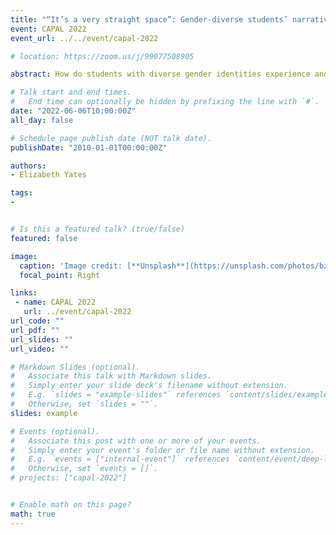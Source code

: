 ```yaml
---
title: "“It’s a very straight space”: Gender-diverse students’ narratives about the library"
event: CAPAL 2022
event_url: ../../event/capal-2022

# location: https://zoom.us/j/99077508905

abstract: How do students with diverse gender identities experience and perceive the academic library? What can we learn from our students to help develop services, spaces and collections that support their safety and well-being? This presentation will highlight results from a qualitative case study at an academic library by exploring themes related to the students’ experiences with library workers, the library’s physical environment and its collections. The study results position the library as both a source of positive, transformational potential and site of harm and oppression. Students reported experiencing great discomfort while using library bathrooms and study spaces and were distressed by encountering library materials expressing outdated, inaccurate information about gender identity/sexual diversity. They described affirming experiences with library workers while being confronted with library technology – e.g. computers – which deadnamed them. And they questioned why libraries provide platforms to transphobic speakers in the name of intellectual freedom and highlighted the dangers of espousing neutrality. While themes surfaced by this study reflect the participants’ individual lived experiences, they are broadly reflected in survey results, scholarly literature and other works documenting these topics. Finally, this presentation will describe students’ suggestions for how academic libraries can become safer and more inclusive. 

# Talk start and end times.
#   End time can optionally be hidden by prefixing the line with `#`.
date: "2022-06-06T10:00:00Z"
all_day: false

# Schedule page publish date (NOT talk date).
publishDate: "2010-01-01T00:00:00Z"

authors:
- Elizabeth Yates

tags: 
- 


# Is this a featured talk? (true/false)
featured: false

image:
  caption: 'Image credit: [**Unsplash**](https://unsplash.com/photos/bzdhc5b3Bxs)'
  focal_point: Right

links:
 - name: CAPAL 2022
   url: ../event/capal-2022
url_code: ""
url_pdf: ""
url_slides: ""
url_video: ""

# Markdown Slides (optional).
#   Associate this talk with Markdown slides.
#   Simply enter your slide deck's filename without extension.
#   E.g. `slides = "example-slides"` references `content/slides/example-slides.md`.
#   Otherwise, set `slides = ""`.
slides: example

# Events (optional).
#   Associate this post with one or more of your events.
#   Simply enter your event's folder or file name without extension.
#   E.g. `events = ["internal-event"]` references `content/event/deep-learning/index.md`.
#   Otherwise, set `events = []`.
# projects: ["capal-2022"]


# Enable math on this page?
math: true
---
```


